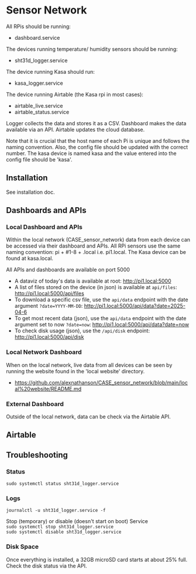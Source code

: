 # Sensor Network

All RPis should be running:
* dashboard.service

The devices running temperature/ humidity sensors should be running:
* sht31d_logger.service

The device running Kasa should run:
* kasa_logger.service

The device running Airtable (the Kasa rpi in most cases):
* airtable_live.service
* airtable_status.service

Logger collects the data and stores it as a CSV. Dashboard makes the data available via an API. Airtable updates the cloud database.

Note that it is crucial that the host name of each Pi is unique and follows the naming convention. Also, the config file should be updated with the correct number. The kasa device is named kasa and the value entered into the config file should be 'kasa'.

## Installation

See installation doc.

## Dashboards and APIs

### Local Dashboard and APIs

Within the local network (CASE_sensor_network) data from each device can be accessed via their dashboard and APIs. 
All RPi sensors use the same naming convention: pi + #1-8 + .local i.e. pi1.local. The Kasa device can be found at kasa.local.

All APIs and dashboards are available on port 5000

* A dataviz of today's data is available at root: http://pi1.local:5000
* A list of files stored on the device (in json) is available at `api/files`: http://pi1.local:5000/api/files
* To download a specific csv file, use the `api/data` endpoint with the date argument `?date=YYYY-MM-DD`: http://pi1.local:5000/api/data?date=2025-04-6
* To get most recent data (json), use the `api/data` endpoint with the date argument set to now `?date=now`: http://pi1.local:5000/api/data?date=now
* To check disk usage (json), use the `/api/disk` endpoint: http://pi1.local:5000/api/disk

### Local Network Dashboard
When on the local network, live data from all devices can be seen by running the website found in the 'local website' directory.
* https://github.com/alexnathanson/CASE_sensor_network/blob/main/local%20website/README.md

### External Dashboard

Outside of the local network, data can be check via the Airtable API.

## Airtable

## Troubleshooting


### Status
`sudo systemctl status sht31d_logger.service`

### Logs
`journalctl -u sht31d_logger.service -f`

Stop (temporary) or disable (doesn't start on boot) Service<br>
`sudo systemctl stop sht31d_logger.service`<br>
`sudo systemctl disable sht31d_logger.service`

### Disk Space

Once everything is installed, a 32GB microSD card starts at about 25% full. Check the disk status via the API.